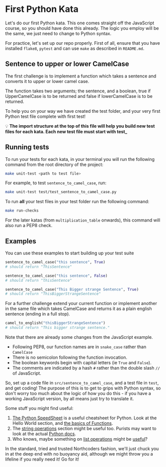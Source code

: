 # First Python Kata

Let's do our first Python kata. This one comes straight off the JavaScript course, so you should have done this already. The logic you employ will be the same, we just need to change to Python syntax.

For practice, let's set up our repo properly. First of all, ensure that you have installed `flake8`, `pytest` and can use `make` as described in `README.md`. 

## Sentence to upper or lower CamelCase

The first challenge is to implement a function which takes a sentence and converts it to upper or lower camel case.

The function takes two arguments; the sentence, and a boolean, true if UpperCamelCase is to be returned and false if lowerCamelCase is to be returned.

To help you on your way we have created the test folder, and your very first Python test file complete with first test!

💡 **The import structure at the top of this file will help you build new test files for each kata. Each new test file must start with test\_**

## Running tests

To run your tests for each kata, in your terminal you will run the following command from the root directory of the project:

```bash
make unit-test <path to test file>
```

For example, to test `sentence_to_camel_case`, run:
```bash
make unit-test test/test_sentence_to_camel_case.py
```

To run **all** your test files in your test folder run the following command:

```bash
make run-checks
```

For the later katas (from `multiplication_table` onwards), this command will also run a PEP8 check.

## Examples

You can use these examples to start building up your test suite

```python
sentence_to_camel_case("this sentence", True)
# should return "ThisSentence"
```

```python
sentence_to_camel_case("this sentence", False)
# should return "thisSentence"
```

```python
sentence_to_camel_case("This Bigger strange Sentence", True)
# should return "ThisBiggerStrangeSentence"
```

For a further challenge extend your current function or implement another in the same file which takes CamelCase and returns it as a plain english sentence (ending in a full stop).

```python
camel_to_english("thisBiggerStrangeSentence")
# should return "This bigger strange sentence."
```

Note that there are already some changes from the JavaScript example.

-   Following PEP8, our function names are in `snake_case` rather than `CamelCase`
-   There is no semicolon following the function invocation.
-   The boolean keywords begin with capital letters (ie `True` and `False`).
-   The comments are indicated by a hash `#` rather than the double slash `//` of JavaScript.

So, set up a code file in `src/sentence_to_camel_case`, and a test file in `test`, and get coding! The purpose of this is to get to grips with Python syntax, so don't worry too much about the logic of how you do this - if you have a working JavaScript version, by all means just try to translate it.

Some stuff you might find useful:

1. [The Python SpeedSheet](https://speedsheet.io/s/python) is a useful cheatsheet for Python. Look at the Hello World section, and [the basics of Functions](https://speedsheet.io/s/python?q=functions-only).
1. The [string operations](https://speedsheet.io/s/python?q=strings-only#T7xJ) section might be useful too. Purists may want to look at the actual [Python docs](https://docs.python.org/3/library/string.html).
1. Who knows, maybe something on [list operations](https://speedsheet.io/s/python?q=list-only#hCt6) might be [useful](https://docs.python.org/3/tutorial/datastructures.html)?

In the standard, tried and trusted Northcoders fashion, we'll just chuck you in at the deep end with no buoyancy aid, although we might throw you a lifeline if you really need it! Go for it!
